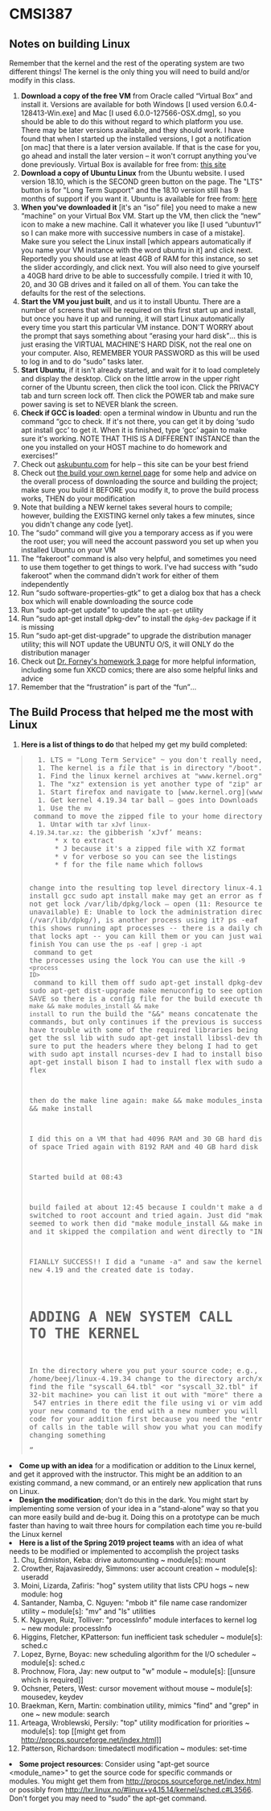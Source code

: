 # CMSI387

## Notes on building Linux

Remember that the kernel and the rest of the operating system are two different things!  The kernel is the only thing you will need to build and/or modify in this class.

1. <strong>Download a copy of the free VM</strong> from Oracle called <q>Virtual Box</q> and install it.  Versions are available for both Windows [I used version 6.0.4-128413-Win.exe] and Mac [I used 6.0.0-127566-OSX.dmg], so you should be able to do this without regard to which platform you use.  There may be later versions available, and they should work.  I have found that when I started up the installed versions, I got a notification [on mac] that there is a later version available.  If that is the case for you, go ahead and install the later version &ndash; it won't corrupt anything you've done previously.  Virtual Box is available for free from: [this site](https://www.oracle.com/technetwork/server-storage/virtualbox/downloads/index.html)
1. <strong>Download a copy of Ubuntu Linux</strong> from the Ubuntu website.  I used version 18.10, which is the SECOND green button on the page.  The "LTS" button is for "Long Term Support" and the 18.10 version still has 9 months of support if you want it.  Ubuntu is available for free from: [here](https://www.ubuntu.com/download/desktop)
1. <strong>When you've downloaded it</strong> [it's an <q>iso</q> file] you need to make a new <q>machine</q> on your Virtual Box VM.  Start up the VM, then click the <q>new</q> icon to make a new machine.  Call it whatever you like [I used <q>ubuntuv1</q> so I can make more with successive numbers in case of a mistake].  Make sure you select the Linux install [which appears automatically if you name your VM instance with the word ubuntu in it] and click next.  Reportedly you should use at least 4GB of RAM for this instance, so set the slider accordingly, and click next.  You will also need to give yourself a 40GB hard drive to be able to successfully compile.  I tried it with 10, 20, and 30 GB drives and it failed on all of them.  You can take the defaults for the rest of the selections.
1. <strong>Start the VM you just built</strong>, and us it to install Ubuntu.  There are a number of screens that will be required on this first start up and install, but once you have it up and running, it will start Linux automatically every time you start this particular VM instance.  DON'T WORRY about the prompt that says something about <q>erasing your hard disk</q>&hellip; this is just erasing the VIRTUAL MACHINE'S HARD DISK, not the real one on your computer.  Also, REMEMBER YOUR PASSWORD as this will be used to log in and to do <q>sudo</q> tasks later.
1. <strong>Start Ubuntu</strong>, if it isn't already started, and wait for it to load completely and display the desktop.  Click on the little arrow in the upper right corner of the Ubuntu screen, then click the tool icon.  Click the PRIVACY tab and turn screen lock off.  Then click the POWER tab and make sure power saving is set to NEVER blank the screen.
1. <strong>Check if GCC is loaded</strong>: open a terminal window in Ubuntu and run the command <q>gcc</g> to check.  If it's not there, you can get it by doing <q>sudo apt install gcc</q> to get it.  When it is finished, type <q>gcc</q> again to make sure it's working.  NOTE THAT THIS IS A DIFFERENT INSTANCE than the one you installed on your HOST machine to do homework and exercises!
1. Check out [askubuntu.com](https://askubuntu.com/) for help &ndash; this site can be your best friend
1. Check out [the build your own kernel page](https://wiki.ubuntu.com/Kernel/BuildYourOwnKernel) for some help and advice on the overall process of downloading the source and building the project; make sure you build it BEFORE you modify it, to prove the build process works, THEN do your modification
1. Note that building a NEW kernel takes several hours to compile; however, building the EXISTING kernel only takes a few minutes, since you didn't change any code [yet].
1. The <q>sudo</q> command will give you a temporary access as if you were the root user;  you will need the account password you set up when you installed Ubuntu on your VM
1. The <q>fakeroot</q> command is also very helpful, and sometimes you need to use them together to get things to work.  I've had success with <q>sudo fakeroot</q> when the command didn't work for either of them independently
1. Run <q>sudo software-properties-gtk</q> to get a dialog box that has a check box which will enable downloading the source code
1. Run <q>sudo apt-get update</q> to update the <code>apt-get</code> utility
1. Run <q>sudo apt-get install dpkg-dev</q> to install the <code>dpkg-dev</code> package if it is missing</li>
1. Run <q>sudo apt-get dist-upgrade</q> to upgrade the distribution manager utility; this will NOT update the UBUNTU O/S, it will ONLY do the distribution manager
1. Check out [Dr. Forney's homework 3 page](http://forns.lmu.build/classes/spring-2018/cmsi-387/homework/hw3/homework-3.html) for more helpful information, including some fun XKCD comics; there are also some helpful links and advice
1. Remember that the <q>frustration</q> is part of the <q>fun</q>&hellip;

## The Build Process that helped me the most with Linux

1. <strong>Here is a list of things to do</strong> that helped my get my build completed:</br>
<blockquote><pre>
  1. LTS = "Long Term Service" ~ you don't really need, but is slightly more stable than non-LTS version
  1. The kernel is a <em>file</em> that is in directory "/boot".  The file is called <q>vmlinuz&lt;version&gt;"
  1. Find the linux kernel archives at "www.kernel.org" and download the tarball for the version of interest.  I used 4.19.34 which is from April 5th 2019
  1. The "xz" extension is yet another type of "zip" archive compression.  The Linux "tar" program knows how to unzip it with the correct command line switch option "J" <note: uppercase!>
  1. Start firefox and navigate to [www.kernel.org](www.kernel.org)
  1. Get kernel 4.19.34 tar ball &ndash; goes into Downloads folder when using FireFox
  1. Use the <code>mv</code> command to move the zipped file to your home directory
  1. Untar with <code>tar xJvf linux-4.19.34.tar.xz</code>: the gibberish <q>xJvf</q> means:
      * x to extract
      * J because it's a zipped file with XZ format
      * v for verbose so you can see the listings
      * f for the file name which follows

   change into the resulting top level directory linux-4.19.34
   sudo apt install gcc
   sudo apt install make
      may get an error as follows:
         E: Could not get lock /var/lib/dpkg/lock – open (11: Resource temporarily unavailable)
         E: Unable to lock the administration directory (/var/lib/dpkg/), is another process using it?
      ps -eaf | grep -i apt  :: this shows running apt processes -- there is a daily check for updates
                                that locks apt -- you can kill them or you can just wait for them to finish
      You can use the <code>ps -eaf | grep -i apt</code> command to get the processes using the lock
      You can use the <code>kill -9 &lt;process ID&gt;</code> command to kill them off
   sudo apt-get install dpkg-dev
   sudo apt-get dist-upgrade
   make menuconfig to see options ~ make sure you SAVE so there is a config file for the build
   execute the command <code>make && make modules_install && make install</code> to run the build
      the "&&" means concatenate the commands, but only continues if the previous is successful
      You might have trouble with some of the required libraries being missing
      I had to get the ssl lib with
         sudo apt-get install libssl-dev
            the "-dev" makes sure to put the headers where they belong
      I had to get the ncurses lib with
         sudo apt install ncurses-dev
      I had to install bison with
         sudo apt-get install bison
      I had to install flex with
         sudo apt-get install flex

   then do the make line again:
      make && make modules_install && make install

   I did this on a VM that had 4096 RAM and 30 GB hard disk and ran out of space
   Tried again with 8192 RAM and 40 GB hard disk

   Started build at 08:43

   build failed at about 12:45 because I couldn't make a directory.
   switched to root account and tried again.  Just did "make" and that seemed to work
   then did "make module_install && make install"  and it skipped the compilation and went directly to "INSTALL"

   FIANLLY SUCCESS!!  I did a "uname -a" and saw the kernel version is my new 4.19 and the created date is today.

   ADDING A NEW SYSTEM CALL TO THE KERNEL
   ======================================

   In the directory where you put your source code; e.g., /home/beej/linux-4.19.34
   change to the directory arch/x86/entry/syscals
   find the file "syscall_64.tbl"  <or "syscall_32.tbl" if you are on a 32-bit machine>
   you can list it out with "more"
   there are <on my build> 547 entries in there
   edit the file using vi or vim
   add your new command to the end with a new number
   you will need to write the code for your addition first because you need the "entry point"
   the list of calls in the table will show you what you can modify if you are changing something
                    </pre>
                 </blockquote></li>
             <li><strong>Come up with an idea</strong> for a modification or addition to the Linux kernel, and get it
                 approved with the instructor.  This might be an addition to an existing command, a new command, or
                 an entirely new application that runs on Linux.</li>
             <li><strong>Design the modification</strong>; don't do this in the dark.  You might start by implementing some
                 version of your idea in a <q>stand-alone</q> way so that you can more easily build and de-bug it.  Doing
                 this on a prototype can be much faster than having to wait three hours for compilation each time
                 you re-build the Linux kernel</li>
             <li><strong>Here is a list of the Spring 2019 project teams</strong> with an idea of what needs to be modified
                 or implemented to accomplish the project tasks<br />
                 <ol><li>Chu, Edmiston, Keba: drive automounting ~ module[s]: mount</li>
                     <li>Crowther, Rajavasireddy, Simmons: user account creation ~ module[s]: useradd</li>
                     <li>Moini, Lizarda, Zafiris: "hog" system utility that lists CPU hogs ~ new module: hog</li>
                     <li>Santander, Namba, C. Nguyen: "mbob it" file name case randomizer utility ~ module[s]: "mv" and "ls" utilities</li>
                     <li>K. Nguyen, Ruiz, Tolliver: "processInfo" module interfaces to kernel log ~ new module: processInfo</li>
                     <li>Higgins, Fletcher, KPatterson: fun inefficient task scheduler ~ module[s]: sched.c</li>
                     <li>Lopez, Byrne, Boyac: new scheduling algorithm for the I/O scheduler ~ module[s]: sched.c</li>
                     <li>Prochnow, Flora, Jay: new output to "w" module ~ module[s]: [[unsure which is required]]</li>
                     <li>Ochsner, Peters, West: cursor movement without mouse ~ module[s]: mousedev, keydev</li>
                     <li>Braekman, Kern, Martin: combination utility, mimics "find" and "grep" in one ~ new module: search</li>
                     <li>Arteaga, Wroblewski, Persily: "top" utility modification for priorities ~ module[s]: top [[might get from http://procps.sourceforge.net/index.html]]</li>
                     <li>Patterson, Richardson: timedatectl modification ~ modules: set-time</li>
                 </ol></li>
             <li><strong>Some project resources</strong>: Consider using "apt-get source &lt;module_name&gt;" to get the source code
                         for specific commands or modules.  You might get them from
                         <a href='http://procps.sourceforge.net/index.html'>http://procps.sourceforge.net/index.html</a> or
                         possibly from <a href='http://lxr.linux.no/#linux+v4.15.14/kernel/sched.c#L3566'>
                         http://lxr.linux.no/#linux+v4.15.14/kernel/sched.c#L3566</a>.  Don't forget you may need to <q>sudo</q>
                         the apt-get command.</li>
 
